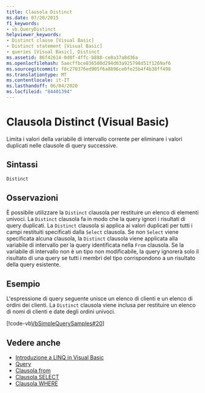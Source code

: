 ```yaml
---
title: Clausola Distinct
ms.date: 07/20/2015
f1_keywords:
- vb.QueryDistinct
helpviewer_keywords:
- Distinct clause [Visual Basic]
- Distinct statement [Visual Basic]
- queries [Visual Basic], Distinct
ms.assetid: 86f42614-0d8f-4ffc-b888-ce8a37a8d36a
ms.openlocfilehash: 5aecffbce036500d294d03a925798d51f1269af6
ms.sourcegitcommit: f8c270376ed905f6a8896ce0fe25b4f4b38ff498
ms.translationtype: MT
ms.contentlocale: it-IT
ms.lasthandoff: 06/04/2020
ms.locfileid: "84401394"
---
```

# <a name="distinct-clause-visual-basic"></a>Clausola Distinct (Visual Basic)
Limita i valori della variabile di intervallo corrente per eliminare i valori duplicati nelle clausole di query successive.  
  
## <a name="syntax"></a>Sintassi  
  
```vb  
Distinct  
```  
  
## <a name="remarks"></a>Osservazioni  
 È possibile utilizzare la `Distinct` clausola per restituire un elenco di elementi univoci. La `Distinct` clausola fa in modo che la query ignori i risultati di query duplicati. La `Distinct` clausola si applica ai valori duplicati per tutti i campi restituiti specificati dalla `Select` clausola. Se non `Select` viene specificata alcuna clausola, la `Distinct` clausola viene applicata alla variabile di intervallo per la query identificata nella `From` clausola. Se la variabile di intervallo non è un tipo non modificabile, la query ignorerà solo il risultato di una query se tutti i membri del tipo corrispondono a un risultato della query esistente.  
  
## <a name="example"></a>Esempio  
 L'espressione di query seguente unisce un elenco di clienti e un elenco di ordini dei clienti. La `Distinct` clausola viene inclusa per restituire un elenco di nomi di clienti e date degli ordini univoci.  
  
 [!code-vb[VbSimpleQuerySamples#20](~/samples/snippets/visualbasic/VS_Snippets_VBCSharp/VbSimpleQuerySamples/VB/QuerySamples1.vb#20)]  
  
## <a name="see-also"></a>Vedere anche

- [Introduzione a LINQ in Visual Basic](../../programming-guide/language-features/linq/introduction-to-linq.md)
- [Query](index.md)
- [Clausola from](from-clause.md)
- [Clausola SELECT](select-clause.md)
- [Clausola WHERE](where-clause.md)
